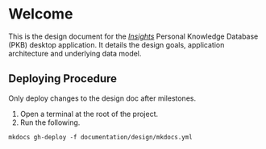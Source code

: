 # Welcome
This is the design document for the [_Insights_](https://github.com/sholloway/graph-insights) Personal Knowledge Database (PKB)
desktop application. It details the design goals, application architecture and 
underlying data model.

## Deploying Procedure
Only deploy changes to the design doc after milestones. 
1. Open a terminal at the root of the project.
2. Run the following.
```shell
mkdocs gh-deploy -f documentation/design/mkdocs.yml
```
